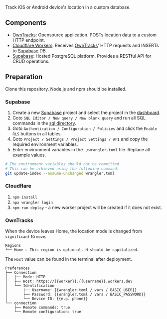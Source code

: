 Track iOS or Android device's location in a custom database.

## Components

- [OwnTracks]: Opensource application. POSTs location data to a custom HTTP endpoint.
- [Cloudflare Workers]: Receives [OwnTracks]' HTTP requests and INSERTs to [Supabase] DB.
- [Supabase]: Hosted PostgreSQL platform. Provides a RESTful API for CRUD operations.

[OwnTracks]: https://owntracks.org/
[Cloudflare Workers]: https://workers.cloudflare.com/
[Supabase]: https://supabase.com/

## Preparation

Clone this repository. Node.js and npm should be installed.

### Supabase

1. Create a new [Supabase] project and select the project in the [dashboard].
2. Goto `SQL Editor / New query / New blank query` and run all SQL commands in the [sql directory].
3. Goto `Authentication / Configuration / Policies` and click the `Enable RLS` buttons in all tables.
4. Goto `Project / Settings / Project Settings / API` and copy the required environment variables.
5. Enter environment variables in the `./wrangler.toml` file. Replace all example values.

[sql directory]: src/sql
[dashboard]: https://app.supabase.com/projects

```bash
# The environment variables should not be committed.
# This can be achieved using the following command.
git update-index --assume-unchanged wrangler.toml
```

### Cloudflare

1. `npm install`
2. `npx wrangler login`
3. `npm run deploy` - a new worker project will be created if it does not exist.

### OwnTracks

When the device leaves Home, the location mode is changed from `significant` to `move`.

```
Regions
└── Home ← This region is optional. H should be capitalized.
```

The `Host` value can be found in the terminal after deployment.

```
Preferences
├── Connection
│   ├── Mode: HTTP
│   ├── Host: https://{{worker}}.{{username}}.workers.dev
│   └── Identification
│       ├── Username: {{wrangler.toml / vars / BASIC_USER}}
│       ├── Password: {{wrangler.toml / vars / BASIC_PASSWORD}}
│       └── Device ID: {{e.g. phone}}
└── connection
    ├── Remote commands: true
    └── Remote configuration: true
```
